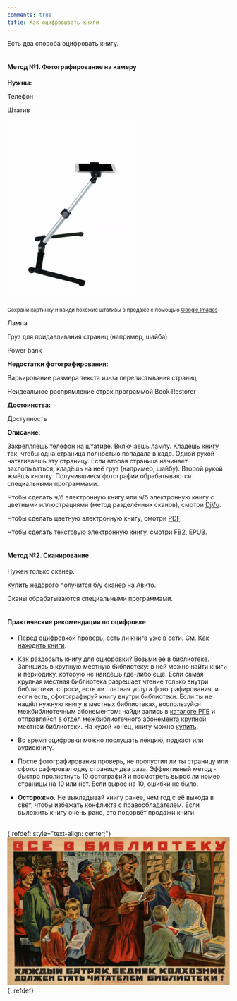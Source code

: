 ```yaml
---
comments: true
title: Как оцифровывать книги
---
```


Есть два способа оцифровать книгу.
<br><br>

#### Метод №1. Фотографирование на камеру

**Нужны:**

Телефон

Штатив

![Штатив](/images/stand.jpg)

<sub>Сохрани картинку и найди похожие штативы в продаже с помощью [Google Images](https://www.google.com/imghp?hl=ru&tab=ri&ogbl)</sub>

Лампа

Груз для придавливания страниц (например, шайба)

Power bank

**Недостатки фотографирования:**

Варьирование размера текста из-за перелистывания страниц

Неидеальное распрямление строк программой Book Restorer

**Достоинства:**

Доступность

**Описание:**

Закрепляешь телефон на штативе. Включаешь лампу. Кладёшь книгу так, чтобы одна страница полностью попадала в кадр. Одной рукой натягиваешь эту страницу. Если вторая страница начинает захлопываться, кладёшь на неё груз (например, шайбу). Второй рукой жмёшь кнопку. Получившиеся фотографии обрабатываются специальными программами.

Чтобы сделать ч/б электронную книгу или ч/б электронную книгу с цветными иллюстрациями (метод разделённых сканов), смотри [DjVu](/ru/djvu).

Чтобы сделать цветную электронную книгу, смотри [PDF](/ru/pdf).

Чтобы сделать текстовую электронную книгу, смотри [FB2, EPUB](/ru/fb2-epub).
<br><br>

#### Метод №2. Сканирование

Нужен только сканер.

Купить недорого получится б/у сканер на Авито.

Сканы обрабатываются специальными программами.
<br><br>

#### Практические рекомендации по оцифровке

+ Перед оцифровкой проверь, есть ли книга уже в сети. См. [Как находить книги](/ru/how-to-find-books).

+ Как раздобыть книгу для оцифровки? Возьми её в библиотеке. Запишись в крупную местную библиотеку: в ней можно найти книги и периодику, которую не найдёшь где-либо ещё. Если самая крупная местная библиотека разрешает чтение только внутри библиотеки, спроси, есть ли платная услуга фотографирования, и если есть, сфотографируй книгу внутри библиотеки. Если ты не нашёл нужную книгу в местных библиотеках, воспользуйся межбиблиотечным абонементом: найди запись в [каталоге РГБ](https://www.rsl.ru/) и отправляйся в отдел межбиблиотечного абонемента крупной местной библиотеки. На худой конец, книгу можно [купить](/ru/how-to-buy-books).

+ Во время оцифровки можно послушать лекцию, подкаст или аудиокнигу.

+ После фотографирования проверь, не пропустил ли ты страницу или сфотографировал одну страницу два раза. Эффективный метод - быстро пролистнуть 10 фотографий и посмотреть вырос ли номер страницы на 10 или нет. Если вырос на 10, ошибки не было.

+ **Осторожно.** Не выкладывай книгу ранее, чем год с её выхода в свет, чтобы избежать конфликта с правообладателем. Если выложить книгу очень рано, это подорвёт продажи книги.
<br><br>

{:refdef: style="text-align: center;"}
![Library](/images/library.jpg)
{: refdef}